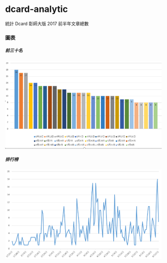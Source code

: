 # dcard-analytic
統計 Dcard 彰師大版 2017 前半年文章總數

### 圖表

##### 前三十名
![前三十名](top30.png)

##### 排行榜
![排行榜](rank.png)
